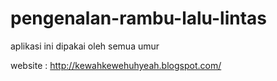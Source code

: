 pengenalan-rambu-lalu-lintas
============================

aplikasi ini dipakai oleh semua umur

website : http://kewahkewehuhyeah.blogspot.com/